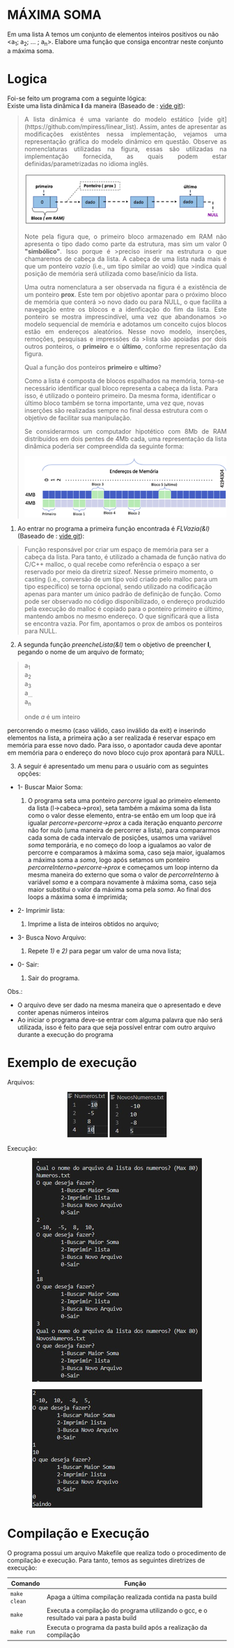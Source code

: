 # MÁXIMA SOMA
Em uma lista A temos um conjunto de elementos inteiros positivos ou não <a<sub>1</sub>; a<sub>2</sub>; ... ; a<sub>n</sub>>. Elabore uma função que consiga encontrar neste conjunto a máxima soma.
# Logica
Foi-se feito um programa com a seguinte lógica:    
Existe uma lista dinâmica **l** da maneira (Baseado de : [vide git](https://github.com/mpiress/dynamic_list)):
><p align="justify">
>A lista dinâmica é uma variante do modelo estático [vide git](https://github.com/mpiress/linear_list). Assim, antes de apresentar as modificações existêntes nessa implementação, vejamos uma representação gráfica do modelo dinâmico em questão. Observe as nomenclaturas utilizadas na figura, essas são utilizadas na implementação fornecida, as quais podem estar definidas/parametrizadas no idioma inglês.
></p>
><p align="center">
>	<img src="imgs/lista.png"/> 
></p>
><p align="justify">
>Note pela figura que, o primeiro bloco armazenado em RAM não apresenta o tipo dado como parte da estrutura, mas sim um valor 0 <b>"simbólico"</b>. Isso porque é >preciso inserir na estrutura o que chamaremos de cabeça da lista. A cabeça de uma lista nada mais é que um ponteiro <i>vazio</i> (i.e., um tipo similar ao void) que >indica qual posição de memória será utilizada como base/início da lista. 
></p>
><p align="justify">
>Uma outra nomenclatura a ser observada na figura é a existência de um ponteiro <b>prox</b>. Este tem por objetivo apontar para o próximo bloco de memória que conterá >o novo dado ou para NULL, o que facilita a navegação entre os blocos e a idenficação do fim da lista. Este ponteiro se mostra imprescindível, uma vez que abandonamos >o modelo sequencial de memória e adotamos um conceito cujos blocos estão em endereços aleatórios. Nesse novo modelo, inserções, remoções, pesquisas e impressões da >lista são apoiadas por dois outros ponteiros, o <b>primeiro</b> e o <b>último</b>, conforme representação da figura.
></p>
>Qual a função dos ponteiros <b>primeiro</b> e <b>ultimo</b>?
>
>Como a lista é composta de blocos espalhados na memória, torna-se necessário identificar qual bloco representa a cabeça da lista. Para isso, é utilizado o ponteiro primeiro. Da mesma forma, identificar o último bloco também se torna importante, uma vez que, novas inserções são realizadas sempre no final dessa estrutura com o objetivo de facilitar sua manipulação.
><p align="justify">
>Se considerarmos um computador hipotético com 8Mb de RAM distribuídos em dois pentes de 4Mb cada, uma representação da lista dinâmica poderia ser compreendida da seguinte forma:
></p>
><p align="center">
>	<img src="imgs/memoria.png"/> 
></p> 

1) Ao entrar no programa a primeira função encontrada é *FLVazia(&l)* (Baseado de : [vide git](https://github.com/mpiress/dynamic_list)):
>Função responsável por criar um espaço de memória para ser a cabeça da lista. Para tanto, é utilizado a chamada de função nativa do C/C++ malloc, o qual recebe como referência o espaço a ser reservado por meio da diretriz sizeof. Nesse primeiro momento, o casting (i.e., conversão de um tipo void criado pelo malloc para um tipo específico) se torna opcional, sendo utilizado na codificação apenas para manter um único padrão de definição de função. Como pode ser observado no código disponibilizado, o endereço produzido pela execução do malloc é copiado para o ponteiro primeiro e último, mantendo ambos no mesmo endereço. O que significará que a lista se encontra vazia. Por fim, apontamos o prox de ambos os ponteiros para NULL.    

2) A segunda função *preencheLista(&l)* tem o objetivo de preencher **l**, pegando o nome de um arquivo de formato;
>a<sub>1</sub><br>
>a<sub>2</sub><br>
>a<sub>3</sub><br>
>a<sub>...</sub><br>
>a<sub>n</sub><br>
>
>onde *a* é um inteiro

percorrendo o mesmo (caso válido, caso inválido da exit) e inserindo elementos na lista, a primeira ação a ser realizada é reservar espaço em memória para esse novo dado. Para isso, o apontador cauda deve apontar em memória para o endereço do novo bloco cujo prox apontará para NULL.

3) A seguir é apresentado um menu para o usuário com as seguintes opções:    
- 1- Buscar Maior Soma:
    1. O programa seta uma ponteiro *percorre* igual ao primeiro elemento da lista (l->cabeca->prox), seta também a máxima soma da lista como o valor desse elemento, entra-se então em um loop que irá igualar *percorre=percorre->prox* a cada iteração enquanto *percorre* não for nulo (uma maneira de percorrer a lista), para compararmos cada soma de cada intervalo de posições, usamos uma variável *soma* temporária, e no começo do loop a igualamos ao valor de percorre e comparamos à máxima soma, caso seja maior, igualamos a máxima soma a *soma*, logo após setamos um ponteiro *percorreInterno=percorre->prox* e começamos um loop interno da mesma maneira do externo que soma o valor de *percorreInterno* à variável *soma* e a compara novamente à máxima soma, caso seja maior substitui o valor da máxima soma pela *soma*. Ao final dos loops a máxima soma é imprimida;    

- 2- Imprimir lista:
    1. Imprime a lista de inteiros obtidos no arquivo;

- 3- Busca Novo Arquivo:
    1. Repete *1)* e *2)* para pegar um valor de uma nova lista; 

- 0- Sair:
    1. Sair do programa.

Obs.:    
- O arquivo deve ser dado na mesma maneira que o apresentado e deve conter apenas números inteiros
- Ao iniciar o programa deve-se entrar com alguma palavra que não será utilizada, isso é feito para que seja possível entrar com outro arquivo durante a execução do programa
# Exemplo de execução
Arquivos:

<p align="center">
	<img src="imgs/numeros.jpg"/> 
	<img src="imgs/Novos_Numeros.jpg"/> 
</p> 

Execução:
<p align="center">
	<img src="imgs/Exemplo_exec_1.jpg"/> 
</p>
<p align="center">
	<img src="imgs/Exemplo_exec_2.jpg"/> 
</p> 

# Compilação e Execução

O programa possui um arquivo Makefile que realiza todo o procedimento de compilação e execução. Para tanto, temos as seguintes diretrizes de execução:


| Comando                |  Função                                                                                           |                     
| -----------------------| ------------------------------------------------------------------------------------------------- |
|  `make clean`          | Apaga a última compilação realizada contida na pasta build                                        |
|  `make`                | Executa a compilação do programa utilizando o gcc, e o resultado vai para a pasta build           |
|  `make run`            | Executa o programa da pasta build após a realização da compilação                                 |
